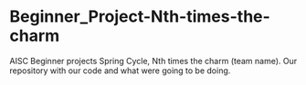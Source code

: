 # Beginner_Project-Nth-times-the-charm
AISC Beginner projects Spring Cycle, Nth times the charm (team name). Our repository with our code and what were going to be doing.  
